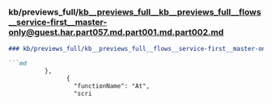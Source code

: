 ### kb/previews_full/kb__previews_full__kb__previews_full__flows__service-first__master-only@guest.har.part057.md.part001.md.part002.md

```md
### kb/previews_full/kb__previews_full__flows__service-first__master-only@guest.har.part057.md.part001.md (part 002)

```md
          },
                {
                  "functionName": "At",
                  "scri
```

```

```
